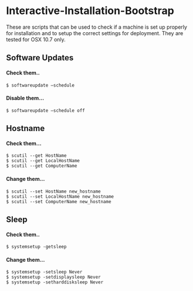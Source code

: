 Interactive-Installation-Bootstrap
==================================

These are scripts that can be used to check if a machine is set up properly for installation and to setup the correct settings for deployment. They are tested for OSX 10.7 only.


## Software Updates
#### Check them.. 
    $ softwareupdate —schedule
#### Disable them...
    $ softwareupdate —schedule off
  
## Hostname
#### Check them...
    $ scutil --get HostName 
    $ scutil --get LocalHostName
    $ scutil --get ComputerName
#### Change them...
    $ scutil --set HostName new_hostname
    $ scutil --set LocalHostName new_hostname
    $ scutil --set ComputerName new_hostname
    
## Sleep
#### Check them..
    $ systemsetup -getsleep 
#### Change them...
    $ systemsetup -setsleep Never
    $ systemsetup -setdisplaysleep Never
    $ systemsetup -setharddisksleep Never